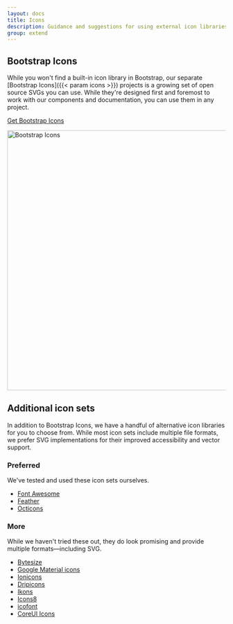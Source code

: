 ```yaml
---
layout: docs
title: Icons
description: Guidance and suggestions for using external icon libraries with Bootstrap.
group: extend
---
```


## Bootstrap Icons

While you won't find a built-in icon library in Bootstrap, our separate [Bootstrap Icons]({{< param icons >}}) projects is a growing set of open source SVGs you can use. While they're designed first and foremost to work with our components and documentation, you can use them in any project.

<a href="{{< param icons >}}" class="btn btn-bd-primary">Get Bootstrap Icons</a>

<img class="img-fluid mt-3 mx-auto" srcset="/docs/{{< param docs_version >}}/assets/img/bootstrap-icons.png,
                                            /docs/{{< param docs_version >}}/assets/img/bootstrap-icons@2x.png 2x"
                                            src="/docs/{{< param docs_version >}}/assets/img/bootstrap-icons.png"
                                            alt="Bootstrap Icons" width="966" height="600" loading="lazy">

## Additional icon sets

In addition to Bootstrap Icons, we have a handful of alternative icon libraries for you to choose from. While most icon sets include multiple file formats, we prefer SVG implementations for their improved accessibility and vector support.

### Preferred

We've tested and used these icon sets ourselves.

- [Font Awesome](https://fontawesome.com/)
- [Feather](https://feathericons.com/)
- [Octicons](https://octicons.github.com/)

### More

While we haven't tried these out, they do look promising and provide multiple formats—including SVG.

- [Bytesize](https://github.com/danklammer/bytesize-icons)
- [Google Material icons](https://material.io/resources/icons/)
- [Ionicons](https://ionicons.com/)
- [Dripicons](http://demo.amitjakhu.com/dripicons/)
- [Ikons](http://ikons.piotrkwiatkowski.co.uk/)
- [Icons8](https://icons8.com/)
- [icofont](https://icofont.com/)
- [CoreUI Icons](https://icons.coreui.io/)
